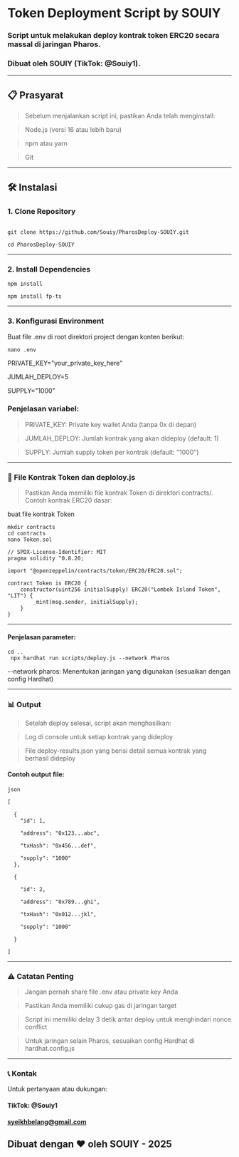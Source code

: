 # Token Deployment Script by SOUIY

### Script untuk melakukan deploy kontrak token ERC20 secara massal di jaringan Pharos. 

### Dibuat oleh SOUIY (TikTok: @Souiy1).

---

## 📋 Prasyarat

>Sebelum menjalankan script ini, pastikan Anda telah menginstall:

> Node.js (versi 16 atau lebih baru)

>npm atau yarn

>Git

---

## 🛠️ Instalasi

### 1. Clone Repository
```

git clone https://github.com/Souiy/PharosDeploy-SOUIY.git

cd PharosDeploy-SOUIY
```

---

### 2. Install Dependencies
```
npm install

npm install fp-ts
```

---

### 3. Konfigurasi Environment
Buat file .env di root direktori project dengan konten berikut:
```
nano .env
```
PRIVATE_KEY="your_private_key_here"

JUMLAH_DEPLOY=5

SUPPLY="1000"

### Penjelasan variabel:

> PRIVATE_KEY: Private key wallet Anda (tanpa 0x di depan)

> JUMLAH_DEPLOY: Jumlah kontrak yang akan dideploy (default: 1)

> SUPPLY: Jumlah supply token per kontrak (default: "1000")

---

### 📜 File Kontrak Token dan deploloy.js
> Pastikan Anda memiliki file kontrak Token di direktori contracts/. Contoh kontrak ERC20 dasar:

 buat file kontrak Token
```
mkdir contracts
cd contracts
nano Token.sol
```
```
// SPDX-License-Identifier: MIT
pragma solidity ^0.8.20;

import "@openzeppelin/contracts/token/ERC20/ERC20.sol";

contract Token is ERC20 {
    constructor(uint256 initialSupply) ERC20("Lombok Island Token", "LIT") {
        _mint(msg.sender, initialSupply);
    }
}
```


---
#### Penjelasan parameter:
```
cd ..
 npx hardhat run scripts/deploy.js --network Pharos
```



--network pharos: Menentukan jaringan yang digunakan (sesuaikan dengan config Hardhat)

---

### 📊 Output
> Setelah deploy selesai, script akan menghasilkan:

> Log di console untuk setiap kontrak yang dideploy

> File deploy-results.json yang berisi detail semua kontrak yang berhasil dideploy



#### Contoh output file:
```
json

[

  {
    "id": 1,
    
    "address": "0x123...abc",
    
    "txHash": "0x456...def",
    
    "supply": "1000"
  },
  
  {
  
    "id": 2,
    
    "address": "0x789...ghi",
    
    "txHash": "0x012...jkl",
    
    "supply": "1000"
  
  }

]
```
---

### ⚠️ Catatan Penting
> Jangan pernah share file .env atau private key Anda

> Pastikan Anda memiliki cukup gas di jaringan target

> Script ini memiliki delay 3 detik antar deploy untuk menghindari nonce conflict

> Untuk jaringan selain Pharos, sesuaikan config Hardhat di hardhat.config.js

---

### 📞 Kontak
Untuk pertanyaan atau dukungan:

#### TikTok: @Souiy1

#### syeikhbelang@gmail.com

Dibuat dengan ❤️ oleh SOUIY - 2025
---
